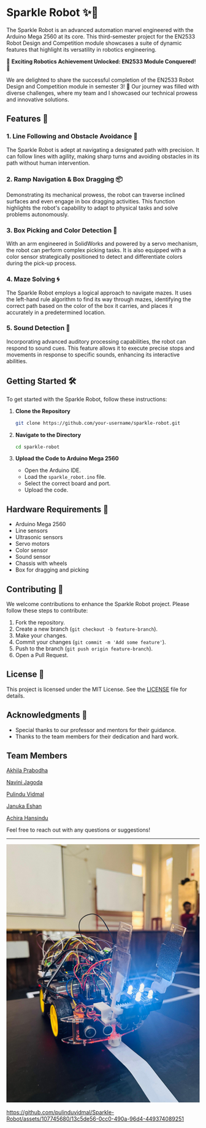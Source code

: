 # Sparkle Robot ✨🤖

The Sparkle Robot is an advanced automation marvel engineered with the Arduino Mega 2560 at its core. This third-semester project for the EN2533 Robot Design and Competition module showcases a suite of dynamic features that highlight its versatility in robotics engineering.

🚀 **Exciting Robotics Achievement Unlocked: EN2533 Module Conquered!** 🤖

We are delighted to share the successful completion of the EN2533 Robot Design and Competition module in semester 3! 🌟 Our journey was filled with diverse challenges, where my team and I showcased our technical prowess and innovative solutions.

## Features 🌟

### 1. Line Following and Obstacle Avoidance 🚧
The Sparkle Robot is adept at navigating a designated path with precision. It can follow lines with agility, making sharp turns and avoiding obstacles in its path without human intervention.

### 2. Ramp Navigation & Box Dragging 📦
Demonstrating its mechanical prowess, the robot can traverse inclined surfaces and even engage in box dragging activities. This function highlights the robot's capability to adapt to physical tasks and solve problems autonomously.

### 3. Box Picking and Color Detection 🎨
With an arm engineered in SolidWorks and powered by a servo mechanism, the robot can perform complex picking tasks. It is also equipped with a color sensor strategically positioned to detect and differentiate colors during the pick-up process.

### 4. Maze Solving 🌀
The Sparkle Robot employs a logical approach to navigate mazes. It uses the left-hand rule algorithm to find its way through mazes, identifying the correct path based on the color of the box it carries, and places it accurately in a predetermined location.

### 5. Sound Detection 🎤
Incorporating advanced auditory processing capabilities, the robot can respond to sound cues. This feature allows it to execute precise stops and movements in response to specific sounds, enhancing its interactive abilities.

## Getting Started 🛠️

To get started with the Sparkle Robot, follow these instructions:

1. **Clone the Repository**
   ```bash
   git clone https://github.com/your-username/sparkle-robot.git
   ```

2. **Navigate to the Directory**
   ```bash
   cd sparkle-robot
   ```

3. **Upload the Code to Arduino Mega 2560**
   - Open the Arduino IDE.
   - Load the `sparkle_robot.ino` file.
   - Select the correct board and port.
   - Upload the code.

## Hardware Requirements 🛒

- Arduino Mega 2560
- Line sensors
- Ultrasonic sensors
- Servo motors
- Color sensor
- Sound sensor
- Chassis with wheels
- Box for dragging and picking

## Contributing 🤝

We welcome contributions to enhance the Sparkle Robot project. Please follow these steps to contribute:

1. Fork the repository.
2. Create a new branch (`git checkout -b feature-branch`).
3. Make your changes.
4. Commit your changes (`git commit -m 'Add some feature'`).
5. Push to the branch (`git push origin feature-branch`).
6. Open a Pull Request.

## License 📄

This project is licensed under the MIT License. See the [LICENSE](LICENSE) file for details.

## Acknowledgments 🙏

- Special thanks to our professor and mentors for their guidance.
- Thanks to the team members for their dedication and hard work.

## Team Members
[Akhila Prabodha](https://github.com/akhilaprabodha)

[Navini Jagoda](https://github.com/Navini11)

[Pulindu Vidmal](https://github.com/pulinduvidmal)

[Januka Eshan](https://github.com/eshansurendra)

[Achira Hansindu]()

Feel free to reach out with any questions or suggestions!

---

<div style="text-align: center;">
  <img src="/docs/assets/robot.png" alt="New Image" title="New Image" style="width: 700px; max-width: 100%;" />
</div>

https://github.com/pulinduvidmal/Sparkle-Robot/assets/107745680/13c5de56-0cc0-490a-96d4-449374089251


